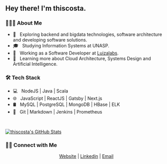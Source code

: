 <h2> Hey there! I'm thiscosta.</h2>

<h3> 👨🏻‍💻 About Me </h3>

- 🤔 &nbsp; Exploring backend and bigdata technologies, software architecture and developing software solutions.
- 🎓 &nbsp; Studying Information Systems at UNASP.
- 💼 &nbsp; Working as a Software Developer at [Luizalabs](https://www.linkedin.com/company/luizalabs/mycompany/).
- 🌱 &nbsp; Learning more about Cloud Architecture, Systems Design and Artificial Intelligence.

<h3>🛠 Tech Stack</h3>

- 💻 &nbsp; NodeJS | Java | Scala
- 🌐 &nbsp; JavaScript | ReactJS | Gatsby | Next.js
- 🛢 &nbsp; MySQL | PostgreSQL | MongoDB | HBase | ELK 
- 🔧 &nbsp; Git | Markdown | Jenkins | Prometheus

<br/>

[![thiscosta's GitHub Stats](https://github-readme-stats.vercel.app/api?username=thiscosta&show_icons=true)](https://github.com/thiscosta)

<h3> 🤝🏻 Connect with Me </h3>

<p align="center">
<a href="https://www.codestudio.com.br/">Website</a>
<span> | </span>
<a href="https://www.linkedin.com/in/thiscosta00/">Linkedin</a>
<span> | </span>
<a href="mailto:thiago@codestudio.com">Email</a>
</p>

